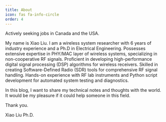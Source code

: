 ```yaml
---
title: About
icon: fas fa-info-circle
order: 4
---
```


Actively seeking jobs in Canada and the USA.

My name is Xiao Liu. I am a wireless system researcher with 6 years of industry experience and a Ph.D in Electrical Engineering. Possesses extensive expertise in PHY/MAC layer of wireless systems, specializing in non-cooperative RF signals. Proficient in developing high-performance digital signal processing (DSP) algorithms for wireless receivers. Skilled in creating Software-Defined Radio (SDR) tools for comprehensive RF signal handling. Hands-on experience with RF lab instruments and Python script development for automated system testing and diagnostics.

In this blog, I want to share my technical notes and thoughts with the world. It would be my pleasure if it could help someone in this field.

Thank you.

Xiao Liu Ph.D.
